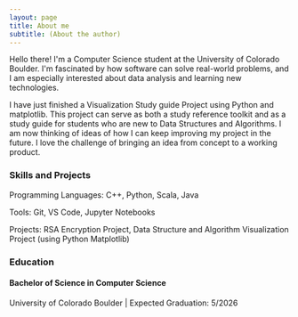 ```yaml
---
layout: page
title: About me
subtitle: (About the author)
---
```



Hello there! I'm a Computer Science student at the University of Colorado Boulder. I'm fascinated by how software can solve real-world problems, and I am especially interested about data analysis and learning new technologies.

I have just finished a Visualization Study guide Project using Python and matplotlib. This project can serve as both a study reference toolkit and as a study guide for students who are new to Data Structures and Algorithms. I am now thinking of ideas of how I can keep improving my project in the future. I love the challenge of bringing an idea from concept to a working product.



### Skills and Projects

Programming Languages: C++, Python, Scala, Java

Tools: Git, VS Code, Jupyter Notebooks

Projects: RSA Encryption Project, Data Structure and Algorithm Visualization Project (using Python Matplotlib)


### Education

#### Bachelor of Science in Computer Science
 University of Colorado Boulder | Expected Graduation: 5/2026


